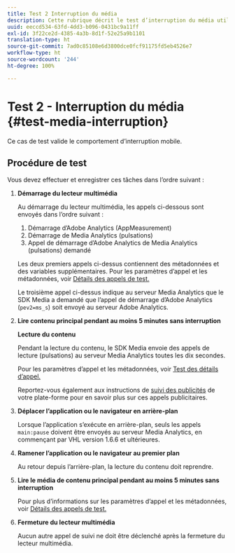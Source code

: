 ```yaml
---
title: Test 2 Interruption du média
description: Cette rubrique décrit le test d’interruption du média utilisé dans la validation.
uuid: eeccd534-63fd-4dd3-b096-0431bc9a11ff
exl-id: 3f22ce2d-4385-4a3b-8d1f-52e25a9b1101
translation-type: ht
source-git-commit: 7ad0c85108e6d3800dce0fcf91175fd5eb4526e7
workflow-type: ht
source-wordcount: '244'
ht-degree: 100%

---
```


# Test 2 - Interruption du média {#test-media-interruption}

Ce cas de test valide le comportement d’interruption mobile.

## Procédure de test

Vous devez effectuer et enregistrer ces tâches dans l’ordre suivant :

1. **Démarrage du lecteur multimédia**

   Au démarrage du lecteur multimédia, les appels ci-dessous sont envoyés dans l’ordre suivant :

   1. Démarrage d’Adobe Analytics (AppMeasurement)
   1. Démarrage de Media Analytics (pulsations)
   1. Appel de démarrage d’Adobe Analytics de Media Analytics (pulsations) demandé

   Les deux premiers appels ci-dessus contiennent des métadonnées et des variables supplémentaires. Pour les paramètres d’appel et les métadonnées, voir [Détails des appels de test.](/help/sdk-implement/validation/test-call-details.md#start-the-media-player)

   Le troisième appel ci-dessus indique au serveur Media Analytics que le SDK Media a demandé que l’appel de démarrage d’Adobe Analytics (`pev2=ms_s`) soit envoyé au serveur Adobe Analytics.

1. **Lire contenu principal pendant au moins 5 minutes sans interruption**

   **Lecture du contenu**

   Pendant la lecture du contenu, le SDK Media envoie des appels de lecture (pulsations) au serveur Media Analytics toutes les dix secondes.

   Pour les paramètres d’appel et les métadonnées, voir [Test des détails d’appel.](/help/sdk-implement/validation/test-call-details.md#play-main-content)

   Reportez-vous également aux instructions de [suivi des publicités](/help/sdk-implement/track-ads/track-ads-overview.md) de votre plate-forme pour en savoir plus sur ces appels publicitaires.

1. **Déplacer l’application ou le navigateur en arrière-plan**

   Lorsque l’application s’exécute en arrière-plan, seuls les appels `main:pause` doivent être envoyés au serveur Media Analytics, en commençant par VHL version 1.6.6 et ultérieures.

1. **Ramener l’application ou le navigateur au premier plan**

   Au retour depuis l’arrière-plan, la lecture du contenu doit reprendre.

1. **Lire le média de contenu principal pendant au moins 5 minutes sans interruption**

   Pour plus d’informations sur les paramètres d’appel et les métadonnées, voir [Détails des appels de test.](/help/sdk-implement/validation/test-call-details.md#play-main-content)

1. **Fermeture du lecteur multimédia**

   Aucun autre appel de suivi ne doit être déclenché après la fermeture du lecteur multimédia.
